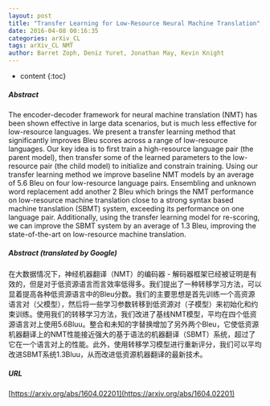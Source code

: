 ```yaml
---
layout: post
title: "Transfer Learning for Low-Resource Neural Machine Translation"
date: 2016-04-08 00:16:35
categories: arXiv_CL
tags: arXiv_CL NMT
author: Barret Zoph, Deniz Yuret, Jonathan May, Kevin Knight
---
```


* content
{:toc}

##### Abstract
The encoder-decoder framework for neural machine translation (NMT) has been shown effective in large data scenarios, but is much less effective for low-resource languages. We present a transfer learning method that significantly improves Bleu scores across a range of low-resource languages. Our key idea is to first train a high-resource language pair (the parent model), then transfer some of the learned parameters to the low-resource pair (the child model) to initialize and constrain training. Using our transfer learning method we improve baseline NMT models by an average of 5.6 Bleu on four low-resource language pairs. Ensembling and unknown word replacement add another 2 Bleu which brings the NMT performance on low-resource machine translation close to a strong syntax based machine translation (SBMT) system, exceeding its performance on one language pair. Additionally, using the transfer learning model for re-scoring, we can improve the SBMT system by an average of 1.3 Bleu, improving the state-of-the-art on low-resource machine translation.

##### Abstract (translated by Google)
在大数据情况下，神经机器翻译（NMT）的编码器 - 解码器框架已经被证明是有效的，但是对于低资源语言而言效率低得多。我们提出了一种转移学习方法，可以显着提高各种低资源语言中的Bleu分数。我们的主要思想是首先训练一个高资源语言对（父模型），然后将一些学习参数转移到低资源对（子模型）来初始化和约束训练。使用我们的转移学习方法，我们改进了基线NMT模型，平均在四个低资源语言对上使用5.6Bluu。整合和未知的字替换增加了另外两个Bleu，它使低资源机器翻译上的NMT性能接近强大的基于语法的机器翻译（SBMT）系统，超过了它在一个语言对上的性能。此外，使用转移学习模型进行重新评分，我们可以平均改进SBMT系统1.3Bluu，从而改进低资源机器翻译的最新技术。

##### URL
[https://arxiv.org/abs/1604.02201](https://arxiv.org/abs/1604.02201)

